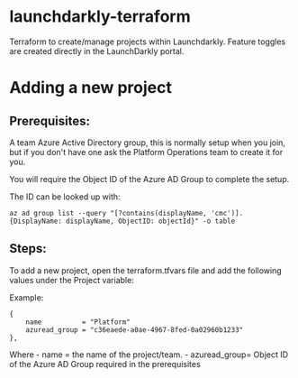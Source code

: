 # launchdarkly-terraform
Terraform to create/manage projects within Launchdarkly. Feature toggles are created directly in the LaunchDarkly portal.

# Adding a new project

## Prerequisites:

A team Azure Active Directory group, this is normally setup when you join, but if you don't have one ask the Platform Operations team to create it for you. 

You will require the Object ID of the Azure AD Group to complete the setup.

The ID can be looked up with:
```shell
az ad group list --query "[?contains(displayName, 'cmc')].{DisplayName: displayName, ObjectID: objectId}" -o table
```

## Steps: 

To add a new project, open the terraform.tfvars file and add the following values under the Project variable:

Example: 

```
{
    name          = "Platform"
    azuread_group = "c36eaede-a0ae-4967-8fed-0a02960b1233"
},
```

Where - name = the name of the project/team.
      - azuread_group= Object ID of the Azure AD Group required in the prerequisites

